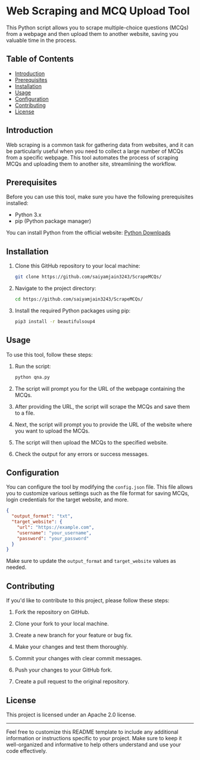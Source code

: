 # Web Scraping and MCQ Upload Tool

This Python script allows you to scrape multiple-choice questions (MCQs) from a webpage and then upload them to another website, saving you valuable time in the process.

## Table of Contents
- [Introduction](#introduction)
- [Prerequisites](#prerequisites)
- [Installation](#installation)
- [Usage](#usage)
- [Configuration](#configuration)
- [Contributing](#contributing)
- [License](#license)

## Introduction

Web scraping is a common task for gathering data from websites, and it can be particularly useful when you need to collect a large number of MCQs from a specific webpage. This tool automates the process of scraping MCQs and uploading them to another site, streamlining the workflow.

## Prerequisites

Before you can use this tool, make sure you have the following prerequisites installed:

- Python 3.x
- pip (Python package manager)

You can install Python from the official website: [Python Downloads](https://www.python.org/downloads/)

## Installation

1. Clone this GitHub repository to your local machine:

   ```bash
   git clone https://github.com/saiyamjain3243/ScrapeMCQs/
   ```

2. Navigate to the project directory:

   ```bash
   cd https://github.com/saiyamjain3243/ScrapeMCQs/
   ```

3. Install the required Python packages using pip:

   ```bash
   pip3 install -r beautifulsoup4
   ```

## Usage

To use this tool, follow these steps:

1. Run the script:

   ```bash
   python qna.py
   ```

2. The script will prompt you for the URL of the webpage containing the MCQs.

3. After providing the URL, the script will scrape the MCQs and save them to a file.

4. Next, the script will prompt you to provide the URL of the website where you want to upload the MCQs.

5. The script will then upload the MCQs to the specified website.

6. Check the output for any errors or success messages.

## Configuration

You can configure the tool by modifying the `config.json` file. This file allows you to customize various settings such as the file format for saving MCQs, login credentials for the target website, and more.

```json
{
  "output_format": "txt",
  "target_website": {
    "url": "https://example.com",
    "username": "your_username",
    "password": "your_password"
  }
}
```

Make sure to update the `output_format` and `target_website` values as needed.

## Contributing

If you'd like to contribute to this project, please follow these steps:

1. Fork the repository on GitHub.

2. Clone your fork to your local machine.

3. Create a new branch for your feature or bug fix.

4. Make your changes and test them thoroughly.

5. Commit your changes with clear commit messages.

6. Push your changes to your GitHub fork.

7. Create a pull request to the original repository.

## License

This project is licensed under an Apache 2.0 license.

---

Feel free to customize this README template to include any additional information or instructions specific to your project. Make sure to keep it well-organized and informative to help others understand and use your code effectively.

